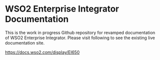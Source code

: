 # WSO2 Enterprise Integrator Documentation

This is the work in progress Github repository for revamped documentation of WSO2 Enterprise Integrator. 
Please visit following to see the existing live documentation site.  

https://docs.wso2.com/display/EI650